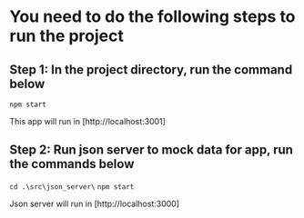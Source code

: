 # You need to do the following steps to run the project

## Step 1: In the project directory, run the command below
`npm start`

This app will run in [http://localhost:3001]


## Step 2: Run json server to mock data for app, run the commands below
`cd .\src\json_server\`
`npm start`

Json server will run in [http://localhost:3000]
